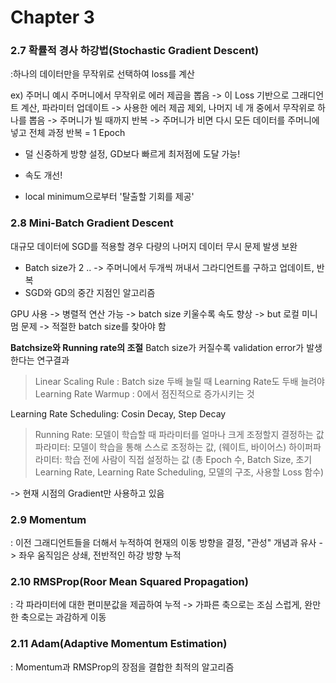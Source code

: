# Chapter 3

### 2.7 확률적 경사 하강법(Stochastic Gradient Descent)
:하나의 데이터만을 무작위로 선택하여 loss를 계산

ex) 주머니 예시
주머니에서 무작위로 에러 제곱을 뽑음 -> 이 Loss 기반으로 그래디언트 계산, 파라미터 업데이트 
-> 사용한 에러 제곱 제외, 나머지 네 개 중에서 무작위로 하나를 뽑음 -> 주머니가 빌 때까지 반복
-> 주머니가 비면 다시 모든 데이터를 주머니에 넣고 전체 과정 반복 = 1 Epoch
- 덜 신중하게 방향 설정, GD보다 빠르게 최저점에 도달 가능!

- 속도 개선!
- local minimum으로부터 '탈출할 기회를 제공'

### 2.8 Mini-Batch Gradient Descent
대규모 데이터에 SGD를 적용할 경우 다량의 나머지 데이터 무시 문제 발생 보완
- Batch size가 2 .. -> 주머니에서 두개씩 꺼내서 그라디언트를 구하고 업데이트, 반복
- SGD와 GD의 중간 지점인 알고리즘

GPU 사용 -> 병렬적 연산 가능 -> batch size 키울수록 속도 향상 
-> but 로컬 미니멈 문제 -> 적절한 batch size를 찾아야 함

**Batchsize와 Running rate의 조절**
Batch size가 커질수록 validation error가 발생한다는 연구결과
> Linear Scaling Rule : Batch size 두배 늘릴 때 Learning Rate도 두배 늘려야
> Learning Rate Warmup : 0에서 점진적으로 증가시키는 것

Learning Rate Scheduling: Cosin Decay, Step Decay

> Running Rate: 모델이 학습할 때 파라미터를 얼마나 크게 조정할지 결정하는 값
> 파라미터: 모델이 학습을 통해 스스로 조정하는 값, (웨이트, 바이어스)
> 하이퍼파라미터: 학습 전에 사람이 직접 설정하는 값
> (총 Epoch 수, Batch Size, 초기 Learning Rate, Learning Rate Scheduling, 모델의 구조, 사용할 Loss 함수)

-> 현재 시점의 Gradient만 사용하고 있음

### 2.9 Momentum
: 이전 그래디언트들을 더해서 누적하여 현재의 이동 방향을 결정, "관성" 개념과 유사
-> 좌우 움직임은 상쇄, 전반적인 하강 방향 누적

### 2.10 RMSProp(Roor Mean Squared Propagation)
: 각 파라미터에 대한 편미분값을 제곱하여 누적
-> 가파른 축으로는 조심 스럽게, 완만한 축으로는 과감하게 이동

### 2.11 Adam(Adaptive Momentum Estimation)
: Momentum과 RMSProp의 장점을 결합한 최적의 알고리즘


